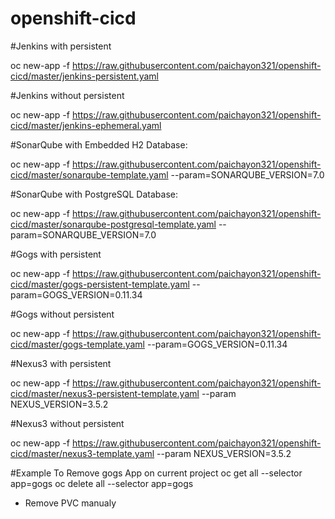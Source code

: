 # openshift-cicd
#Jenkins with persistent

oc new-app -f https://raw.githubusercontent.com/paichayon321/openshift-cicd/master/jenkins-persistent.yaml

#Jenkins without persistent

oc new-app -f https://raw.githubusercontent.com/paichayon321/openshift-cicd/master/jenkins-ephemeral.yaml

#SonarQube with Embedded H2 Database:

oc new-app -f https://raw.githubusercontent.com/paichayon321/openshift-cicd/master/sonarqube-template.yaml --param=SONARQUBE_VERSION=7.0

#SonarQube with PostgreSQL Database:

oc new-app -f https://raw.githubusercontent.com/paichayon321/openshift-cicd/master/sonarqube-postgresql-template.yaml --param=SONARQUBE_VERSION=7.0

#Gogs with persistent

oc new-app -f https://raw.githubusercontent.com/paichayon321/openshift-cicd/master/gogs-persistent-template.yaml --param=GOGS_VERSION=0.11.34

#Gogs without persistent

oc new-app -f https://raw.githubusercontent.com/paichayon321/openshift-cicd/master/gogs-template.yaml --param=GOGS_VERSION=0.11.34

#Nexus3 with persistent

oc new-app -f https://raw.githubusercontent.com/paichayon321/openshift-cicd/master/nexus3-persistent-template.yaml --param NEXUS_VERSION=3.5.2

#Nexus3 without persistent

oc new-app -f https://raw.githubusercontent.com/paichayon321/openshift-cicd/master/nexus3-template.yaml --param NEXUS_VERSION=3.5.2

#Example To Remove gogs App on current project
 oc get all --selector app=gogs
 oc delete all --selector app=gogs
* Remove PVC manualy





